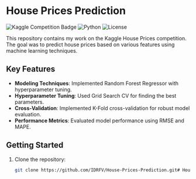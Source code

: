 # House Prices Prediction

![Kaggle Competition Badge](https://img.shields.io/badge/Kaggle-Competition-orange) ![Python](https://img.shields.io/badge/Python-3.9-blue) ![License](https://img.shields.io/badge/License-MIT-green)

This repository contains my work on the Kaggle House Prices competition. 
The goal was to predict house prices based on various features using machine learning techniques.

## Key Features
- **Modeling Techniques**: Implemented Random Forest Regressor with hyperparameter tuning.
- **Hyperparameter Tuning**: Used Grid Search CV for finding the best parameters.
- **Cross-Validation**: Implemented K-Fold cross-validation for robust model evaluation.
- **Performance Metrics**: Evaluated model performance using RMSE and MAPE.

## Getting Started
1. Clone the repository:
   ```bash
   git clone https://github.com/IDRFV/House-Prices-Prediction.git# House-Prices-Prediciton
